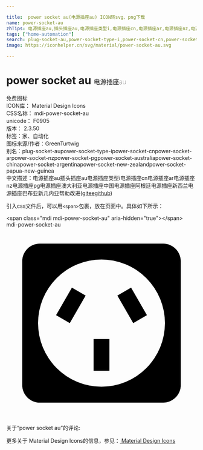 ```yaml
---

title:  power socket au(电源插座au) ICON转svg、png下载
name: power-socket-au
zhTips: 电源插座au,插头插座au,电源插座类型i,电源插座cn,电源插座ar,电源插座nz,电源插座pg,电源插座澳大利亚,电源插座中国,电源插座阿根廷,电源插座新西兰,电源插座巴布亚新几内亚
tags: ["home-automation"]
search: plug-socket-au,power-socket-type-i,power-socket-cn,power-socket-ar,power-socket-nz,power-socket-pg,power-socket-australia,power-socket-china,power-socket-argentina,power-socket-new-zealand,power-socket-papua-new-guinea
image: https://iconhelper.cn/svg/material/power-socket-au.svg

---
```


# power socket au  <small style="font-size: 60%;font-weight: 100">电源插座au</small>


<div class="detail-page">
<p>
<span><span class="badge-success badge">免费图标</span> </span>
<br/>
<span>
ICON库：
<span class="badge-secondary badge">Material Design Icons</span> 
</span>
<br/>
<span>
CSS名称：
<span class="badge-secondary badge">mdi-power-socket-au</span> 
</span>
<br/>
<span>
unicode：
<span class="badge-secondary badge">F0905</span> 
<copy-btn content='F0905' btn-title=""></copy-btn>
<copy-btn :content='String.fromCodePoint(parseInt("F0905", 16))' btn-title="复制U"></copy-btn>
</span>
<br/>
<span>
版本：
<span class="badge-secondary badge">2.3.50</span> 
</span><br/><span>标签：<span class="badge-light badge"><router-link to="/tags/home-automation.html">家、自动化</router-link></span></span>
<br/>
<span>图标来源/作者：<span class="badge-light badge">GreenTurtwig</span></span> 
<br/>
<span>别名：<span class="badge-light badge">plug-socket-au</span><span class="badge-light badge">power-socket-type-i</span><span class="badge-light badge">power-socket-cn</span><span class="badge-light badge">power-socket-ar</span><span class="badge-light badge">power-socket-nz</span><span class="badge-light badge">power-socket-pg</span><span class="badge-light badge">power-socket-australia</span><span class="badge-light badge">power-socket-china</span><span class="badge-light badge">power-socket-argentina</span><span class="badge-light badge">power-socket-new-zealand</span><span class="badge-light badge">power-socket-papua-new-guinea</span></span><br/><span class="zh-detail">中文描述：<span class="badge-primary badge">电源插座au</span><span class="badge-primary badge">插头插座au</span><span class="badge-primary badge">电源插座类型i</span><span class="badge-primary badge">电源插座cn</span><span class="badge-primary badge">电源插座ar</span><span class="badge-primary badge">电源插座nz</span><span class="badge-primary badge">电源插座pg</span><span class="badge-primary badge">电源插座澳大利亚</span><span class="badge-primary badge">电源插座中国</span><span class="badge-primary badge">电源插座阿根廷</span><span class="badge-primary badge">电源插座新西兰</span><span class="badge-primary badge">电源插座巴布亚新几内亚</span><span class="help-link"><span>帮助改进</span>(<a href="https://gitee.com/liuwave/icon-helper/edit/master/json/material/power-socket-au.json" target="_blank" rel="noopener noreferrer">gitee</a><a href="https://github.com/liuwave/icon-helper/edit/master/json/material/power-socket-au.json" target="_blank" rel="noopener noreferrer">github</a></span>)</span><br/>
</p>
</div>
<div class="alert alert-dark">
  <i class="mdi mdi-power-socket-au mdi-48px"></i>
  <i class="mdi mdi-power-socket-au mdi-36px"></i>
  <i class="mdi mdi-power-socket-au mdi-24px"></i>
  <i class="mdi mdi-power-socket-au mdi-18px"></i>
</div>
<div>
  <p>引入css文件后，可以用<code>&lt;span&gt;</code>包裹，放在页面中。具体如下所示：    
  </p>
  <div class="alert alert-primary" style="font-size: 14px">
    &lt;span class="mdi mdi-power-socket-au" aria-hidden="true"&gt;&lt;/span&gt;
    <copy-btn content='<span class="mdi mdi-power-socket-au" aria-hidden="true"></span>'></copy-btn>
  </div>
  <div class="alert alert-secondary">
    <i class="mdi mdi-power-socket-au"
    style="font-size: 24px"
    aria-hidden="true"></i> mdi-power-socket-au
    <copy-btn content="mdi-power-socket-au" btn-title="复制图标名称"></copy-btn>
  </div>
</div>
<div id="svg" class="svg-wrap">
<svg xmlns="http://www.w3.org/2000/svg" viewBox="0 0 24 24"><path d="M4.22,2A2.22,2.22 0 0,0 2,4.22V19.78C2,21 3,22 4.22,22H19.78A2.22,2.22 0 0,0 22,19.78V4.22C22,3 21,2 19.78,2H4.22M12,4A8,8 0 0,1 20,12A8,8 0 0,1 12,20A8,8 0 0,1 4,12A8,8 0 0,1 12,4M8.27,7.54L6.27,11L8,12L10,8.54L8.27,7.54M15.73,7.54L14,8.54L16,12L17.73,11L15.73,7.54M11,14V18H13V14H11Z" /></svg>
</div>
<detail full-name='mdi-power-socket-au'></detail>
<div>
<p>关于“power socket au”的评论:</p>
</div>
<Vssue title="关于“power socket au”的评论" ></Vssue>    
<div><p>更多关于 Material Design Icons的信息，参见：<a target="_blank" href="https://iconhelper.cn/material.html"> Material Design Icons</a>
</p></div>

